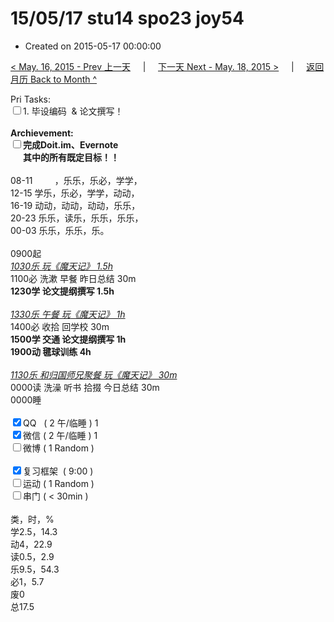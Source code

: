 # 15/05/17 stu14 spo23 joy54

- Created on 2015-05-17 00:00:00

[< May. 16, 2015 - Prev 上一天](_archived/lifelogs/2015/05/d16.md) &nbsp; &nbsp; | &nbsp; &nbsp; [下一天 Next - May. 18, 2015 >](_archived/lifelogs/2015/05/d18.md) &nbsp; &nbsp; |  &nbsp; &nbsp; [返回月历 Back to Month ^](_archived/lifelogs/2015/05/index.md)
<br/><div>Pri Tasks:<br/><input type="checkbox" />1. 毕设编码  & 论文撰写！</div><div><br/></div><div><b>Archievement:</b></div><div><b><input type="checkbox" />完成Doit.im、</b><b>Evernote</b></div><div><b>      其中的</b><b>所有</b><b>既定目标！！</b></div><div><div><br/></div>08-11         ，乐乐，乐必，学学，<br/>12-15 学乐，乐必，学学，动动，<br/>16-19 动动，动动，动动，乐乐，<br/>20-23 乐乐，读乐，乐乐，乐乐，</div><div>00-03 乐乐，乐乐，乐。<br/><div><br/></div>0900起<br/><div style="text-align: justify;"><u><i>1030乐 玩《魔天记》 1.5h</i></u></div></div><div>1100必 洗漱 早餐 昨日总结 30m</div><div><b>1230学</b><b> </b><b>论文</b><b>提纲</b><b>撰写</b><b> 1.5h</b></div><div><div><br/></div><i><u>1330乐 午餐 玩《魔天记》 1h</u></i></div><div>1400必 收拾 回学校 30m</div><div><b>1500学 交通 论文提纲撰写 1h</b></div><div><b>1900动 毽球训练 4h</b><div><br/></div><u><i>1130乐 和归国师兄聚餐 玩《魔天记》 30m</i></u></div><div>0000读 洗澡 听书 拾掇 今日总结 30m</div><div>0000睡</div><div><br/></div><div><input type="checkbox" checked="true" />QQ   ( 2 午/临睡 ) 1<br/><input type="checkbox" checked="true" />微信 ( 2 午/临睡 ) 1</div><div><input type="checkbox" />微博 ( 1 Random ) </div><div><br/></div><div><input type="checkbox" checked="true" />复习框架  ( 9:00 ) <br/></div><div><input type="checkbox" />运动 ( 1 Random ) </div><div><input type="checkbox" />串门 ( < 30min ) </div><div><div><br/></div>类，时，%<br/>学2.5，14.3<br/>动4，22.9<br/>读0.5，2.9<br/>乐9.5，54.3<br/>必1，5.7<br/>废0<br/>总17.5</div>
